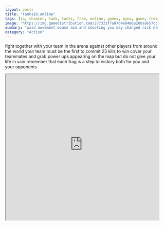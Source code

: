 ```yaml
---
layout: posts
title: "TanksIO.online"
tags: [io, shooter, tank, tanks, free, online, games, oyna, game, free, games, play, play, games]
image: "https://img.gamedistribution.com/277331f7a87d468486a200a9657cc793.jpg"
summary: "wasd movement mouse aim and shooting you may changed nick name in setting you can play offline with bots select in settings network offline  free online games oyna game free games play play games"
category: "Action"
---
```


fight together with your team in the arena against other players from around the world your team must be the first to commit 25 kills to win cover your teammates and grab power ups appearing on the map but do not give your life in vain remember that each frag is a step to victory both for you and your opponents

<iframe width="100%" height="480px;" src="https://html5.gamedistribution.com/277331f7a87d468486a200a9657cc793/"></iframe>